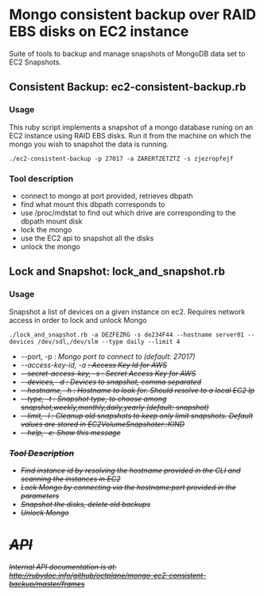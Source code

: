 # Mongo consistent backup over RAID EBS disks on EC2 instance

Suite of tools to backup and manage snapshots of MongoDB data set to EC2 Snapshots.

## Consistent Backup: ec2-consistent-backup.rb

### Usage

This ruby script implements a snapshot of a mongo database runing on an EC2 instance using RAID EBS disks. Run it from the machine on which the mongo you wish
to snapshot the data is running.

```shell
./ec2-consistent-backup -p 27017 -a ZARERTZETZTZ -s zjezropfejf
```

### Tool description

* connect to mongo at port provided, retrieves dbpath
* find what mount this dbpath corresponds to
* use /proc/mdstat to find out which drive are corresponding to the dbpath mount disk
* lock the mongo
* use the EC2 api to snapshot all the disks
* unlock the mongo

## Lock and Snapshot: lock_and_snapshot.rb

### Usage

Snapshot a list of devices on a given instance on ec2. Requires network access in order to lock and unlock Mongo

```shell
./lock_and_snapshot.rb -a DEZFEZRG -s de234F44 --hostname server01 --devices /dev/sdl,/dev/slm --type daily --limit 4
```

* --port, -p <i>:   Mongo port to connect to (default: 27017)
* --access-key-id, -a <s>:   Access Key Id for AWS
* --secret-access-key, -s <s>:   Secret Access Key for AWS
* --devices, -d <s>:   Devices to snapshot, comma separated
* --hostname, -h <s>:   Hostname to look for. Should resolve to a local EC2 Ip
* --type, -t <s>:   Snapshot type, to choose among snapshot,weekly,monthly,daily,yearly (default: snapshot)
* --limit, -l <i>:   Cleanup old snapshots to keep only limit snapshots. Default values are stored in EC2VolumeSnapshoter::KIND
* --help, -e:   Show this message

### Tool Description

* Find instance id by resolving the hostname provided in the CLI and scanning the instances in EC2
* Lock Mongo by connecting via the hostname:port provided in the parameters
* Snapshot the disks, delete old backups
* Unlock Mongo

# API

Internal API documentation is at: http://rubydoc.info/github/octplane/mongo-ec2-consistent-backup/master/frames

